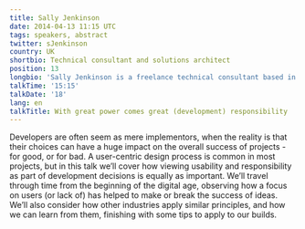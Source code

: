 ```yaml
---
title: Sally Jenkinson
date: 2014-04-13 11:15 UTC
tags: speakers, abstract
twitter: sJenkinson
country: UK
shortbio: Technical consultant and solutions architect
position: 13
longbio: 'Sally Jenkinson is a freelance technical consultant based in Colchester, in the UK. Working primarily with various global digital agencies, Sally has been involved in projects for clients including Nokia, Electronic Arts, BT, Manchester United and David Lloyd Leisure, and aims to get people talking and thinking about technology in a creative way. Sally’s blog can be found at <a href="http://sallyjenkinson.co.uk/">sallyjenkinson.co.uk</a>, and she tweets as <a href="http://twitter.com/sjenkinson">@sjenkinson</a> when she’s not got her head stuck in a comic book or her hands wrapped round an Xbox controller.'
talkTime: '15:15'
talkDate: '18'
lang: en
talkTitle: With great power comes great (development) responsibility
---
```


Developers are often seem as mere implementors, when the reality is that their choices can have a huge impact on the overall success of projects - for good, or for bad.
A user-centric design process is common in most projects, but in this talk we’ll cover how viewing usability and responsibility as part of development decisions is equally as important.
We’ll travel through time from the beginning of the digital age, observing how a focus on users (or lack of) has helped to make or break the success of ideas. We’ll also consider how other industries apply similar principles, and how we can learn from them, finishing with some tips to apply to our builds.